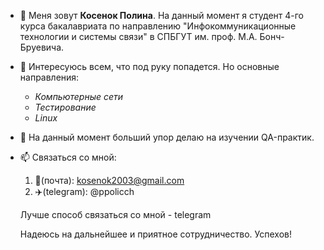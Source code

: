 - 👋 Меня зовут **Косенок Полина**. На данный момент я студент 4-го курса бакалавриата по направлению "Инфокоммуникационные технологии и системы связи" в СПБГУТ им. проф. М.А. Бонч-Бруевича.
- 👀 Интересуюсь всем, что под руку попадется. Но основные направления:
  - *Компьютерные сети*
  - *Тестирование*
  - *Linux*
  
- 🌱 На данный момент больший упор делаю на изучении QA-практик.
- 📫 Связаться со мной:
  1. 📧(почта): kosenok2003@gmail.com
  2. ✈️(telegram): @ppolicch
  
  Лучше способ связаться со мной - telegram

  Надеюсь на дальнейшее и приятное сотрудничество. Успехов!
